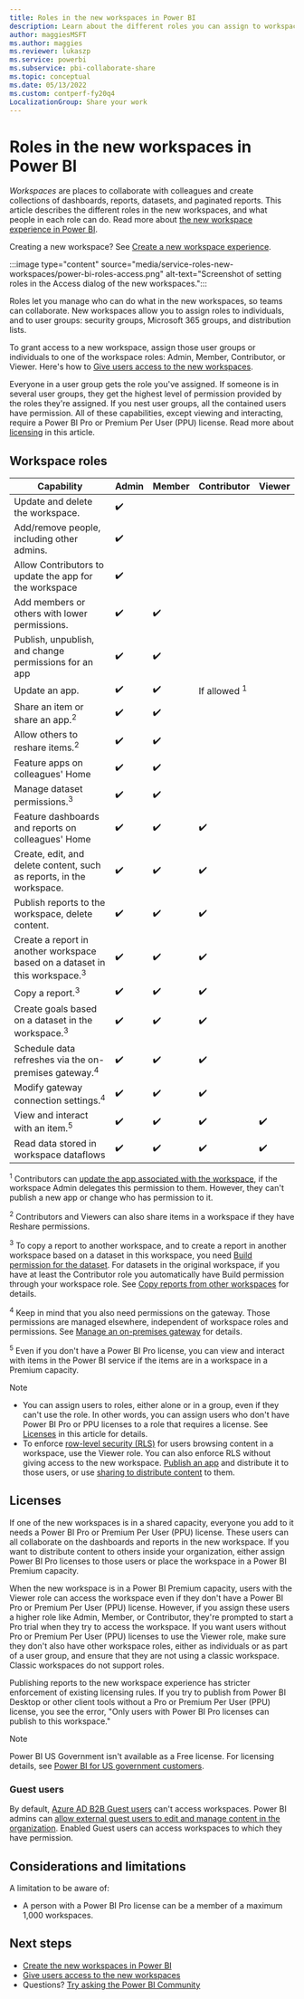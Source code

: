 ```yaml
---
title: Roles in the new workspaces in Power BI
description: Learn about the different roles you can assign to workspace users to grant access to read, write, edit, and more.
author: maggiesMSFT
ms.author: maggies
ms.reviewer: lukaszp
ms.service: powerbi
ms.subservice: pbi-collaborate-share
ms.topic: conceptual
ms.date: 05/13/2022
ms.custom: contperf-fy20q4
LocalizationGroup: Share your work
---
```


# Roles in the new workspaces in Power BI

*Workspaces* are places to collaborate with colleagues and create collections of dashboards, reports, datasets, and paginated reports. This article describes the different roles in the new workspaces, and what people in each role can do. Read more about [the new workspace experience in Power BI](service-new-workspaces.md).

Creating a new workspace? See [Create a new workspace experience](service-create-the-new-workspaces.md).

:::image type="content" source="media/service-roles-new-workspaces/power-bi-roles-access.png" alt-text="Screenshot of setting roles in the Access dialog of the new workspaces.":::

Roles let you manage who can do what in the new workspaces, so teams can collaborate. New workspaces allow you to assign roles to individuals, and to user groups: security groups, Microsoft 365 groups, and distribution lists.

To grant access to a new workspace, assign those user groups or individuals to one of the workspace roles: Admin, Member, Contributor, or Viewer. Here's how to [Give users access to the new workspaces](service-give-access-new-workspaces.md).

Everyone in a user group gets the role you've assigned. If someone is in several user groups, they get the highest level of permission provided by the roles they're assigned. If you nest user groups, all the contained users have permission. All of these capabilities, except viewing and interacting, require a Power BI Pro or Premium Per User (PPU) license. Read more about [licensing](#licenses) in this article.

## Workspace roles

|Capability   | Admin  | Member  | Contributor  | Viewer |
|---|---|---|---|---|
| Update and delete the workspace.  | ✔️ |   |   |   | 
| Add/remove people, including other admins.  |  ✔️ |   |   |   |
| Allow Contributors to update the app for the workspace  |  ✔️ |   |   |   |
| Add members or others with lower permissions.  |  ✔️ | ✔️  |   |   |
| Publish, unpublish, and change permissions for an app |  ✔️ | ✔️  |   |   |
| Update an app. |  ✔️ | ✔️  |  If allowed <sup>1</sup>  |   |
| Share an item or share an app.<sup>2</sup> |  ✔️ | ✔️  |   |   |
| Allow others to reshare items.<sup>2</sup> |  ✔️ | ✔️  |   |   |
| Feature apps on colleagues' Home |  ✔️ | ✔️  |   |   |
| Manage dataset permissions.<sup>3</sup> | ✔️ | ✔️ |  |  |
| Feature dashboards and reports on colleagues' Home |  ✔️ | ✔️  | ✔️ |   |
| Create, edit, and delete content, such as reports, in the workspace.  |  ✔️ | ✔️  | ✔️  |   |
| Publish reports to the workspace, delete content.  |  ✔️ | ✔️  | ✔️  |   |
| Create a report in another workspace based on a dataset in this workspace.<sup>3</sup> |  ✔️ | ✔️  | ✔️  |   |
| Copy a report.<sup>3</sup> | ✔️ | ✔️ | ✔️ |  |
| Create goals based on a dataset in the workspace.<sup>3</sup> | ✔️ | ✔️ | ✔️ |  |
| Schedule data refreshes via the on-premises gateway.<sup>4</sup> | ✔️ | ✔️ | ✔️ |  |
| Modify gateway connection settings.<sup>4</sup> | ✔️ | ✔️ | ✔️ |  |
| View and interact with an item.<sup>5</sup> |  ✔️ | ✔️  | ✔️  | ✔️  |
| Read data stored in workspace dataflows | ✔️ | ✔️ | ✔️ | ✔️ |

<sup>1</sup> Contributors can [update the app associated with the workspace](../collaborate-share/service-create-the-new-workspaces.md#allow-contributors-to-update-the-app), if the workspace Admin delegates this permission to them. However, they can't publish a new app or change who has permission to it.

<sup>2</sup> Contributors and Viewers can also share items in a workspace if they have Reshare permissions.

<sup>3</sup> To copy a report to another workspace, and to create a report in another workspace based on a dataset in this workspace, you need [Build permission for the dataset](../connect-data/service-datasets-build-permissions.md). For datasets in the original workspace, if you have at least the Contributor role you automatically have Build permission through your workspace role. See [Copy reports from other workspaces](../connect-data/service-datasets-copy-reports.md) for details.

<sup>4</sup> Keep in mind that you also need permissions on the gateway. Those permissions are managed elsewhere, independent of workspace roles and permissions. See [Manage an on-premises gateway](/data-integration/gateway/service-gateway-manage) for details.

<sup>5</sup> Even if you don't have a Power BI Pro license, you can view and interact with items in the Power BI service if the items are in a workspace in a Premium capacity.

> [!NOTE]
> - You can assign users to roles, either alone or in a group, even if they can't use the role. In other words, you can assign users who don't have Power BI Pro or PPU licenses to a role that requires a license. See [Licenses](#licenses) in this article for details.
> - To enforce [row-level security (RLS)](../enterprise/service-admin-rls.md) for users browsing content in a workspace, use the Viewer role. You can also enforce RLS without giving access to the new workspace. [Publish an app](service-create-distribute-apps.md) and distribute it to those users, or use [sharing to distribute content](service-share-dashboards.md) to them.

## Licenses
If one of the new workspaces is in a shared capacity, everyone you add to it needs a Power BI Pro or Premium Per User (PPU) license. These users can all collaborate on the dashboards and reports in the new workspace. If you want to distribute content to others inside your organization, either assign Power BI Pro licenses to those users or place the workspace in a Power BI Premium capacity.

When the new workspace is in a Power BI Premium capacity, users with the Viewer role can access the workspace even if they don't have a Power BI Pro or Premium Per User (PPU) license. However, if you assign these users a higher role like Admin, Member, or Contributor, they're prompted to start a Pro trial when they try to access the workspace. If you want users without Pro or Premium Per User (PPU) licenses to use the Viewer role, make sure they don't also have other workspace roles, either as individuals or as part of a user group, and ensure that they are not using a classic workspace.  Classic workspaces do not support roles.

Publishing reports to the new workspace experience has stricter enforcement of existing licensing rules. If you try to publish from Power BI Desktop or other client tools without a Pro or Premium Per User (PPU) license, you see the error, "Only users with Power BI Pro licenses can publish to this workspace."

> [!NOTE]
> Power BI US Government isn't available as a Free license. For licensing details, see [Power BI for US government customers](../enterprise/service-govus-overview.md).

### Guest users

By default, [Azure AD B2B Guest users](../enterprise/service-admin-azure-ad-b2b.md) can't access workspaces. Power BI admins can [allow external guest users to edit and manage content in the organization](../enterprise/service-admin-azure-ad-b2b.md#guest-users-who-can-edit-and-manage-content). Enabled Guest users can access workspaces to which they have permission.

## Considerations and limitations

A limitation to be aware of:

- A person with a Power BI Pro license can be a member of a maximum 1,000 workspaces.

## Next steps

- [Create the new workspaces in Power BI](service-create-the-new-workspaces.md)
- [Give users access to the new workspaces](service-give-access-new-workspaces.md)
- Questions? [Try asking the Power BI Community](https://community.powerbi.com/)

